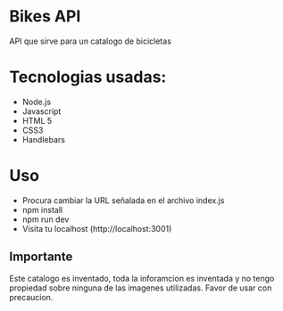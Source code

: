 # Bikes API

API que sirve para un catalogo de bicicletas

# Tecnologias usadas:

- Node.js
- Javascript
- HTML 5
- CSS3
- Handlebars

# Uso

- Procura cambiar la URL señalada en el archivo index.js
- npm install
- npm run dev
- Visita tu localhost (http://localhost:3001)

## Importante

Este catalogo es inventado, toda la inforamcion es inventada y no tengo propiedad sobre ninguna de las imagenes utilizadas. Favor de usar con precaucion.
